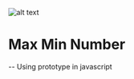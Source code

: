 ![alt text](https://i.imgur.com/qINHFQ3.png "Number Prototype")

# Max Min Number

-- Using prototype in javascript
